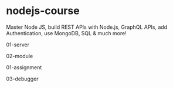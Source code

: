 # nodejs-course

Master Node JS, build REST APIs with Node.js, GraphQL APIs, add Authentication, use MongoDB, SQL & much more!

01-server

02-module

01-assignment

03-debugger
